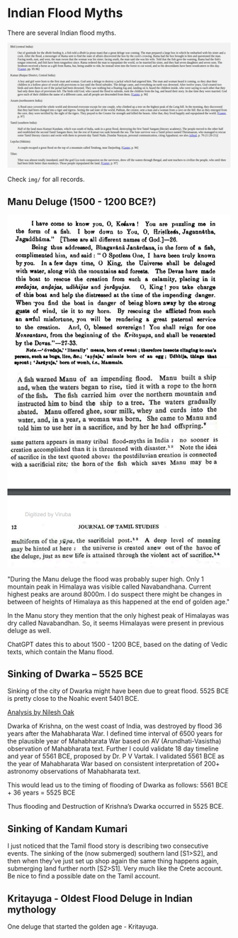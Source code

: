 # Indian Flood Myths

There are several Indian flood myths.

![alt](img/indiamyths.jpg "india myths")

Check `img/` for all records.

## Manu Deluge (1500 - 1200 BCE?)

![alt](img/manu.PNG "india myths")
![alt](img/manu2.PNG "india myths")
![alt](img/manu3.PNG "india myths")

"During the Manu deluge the flood was probably super high. Only 1 mountain peak in Himalaya was visible called Navabandhana. Current highest peaks are around 8000m. I do suspect there might be changes in between of heights of Himalaya as this happened at the end of golden age."

In the Manu story they mention that the only highest peak of Himalayas was dry called Navabandhan. So, it seems Himalayas were present in previous deluge as well.

ChatGPT dates this to about 1500 - 1200 BCE, based on the dating of Vedic texts, which contain the Manu flood.

## Sinking of Dwarka – 5525 BCE

Sinking of the city of Dwarka might have been due to great flood. 5525 BCE is pretty close to the Noahic event 5401 BCE. 

[Analysis by Nilesh Oak](https://nileshoak.wordpress.com/2014/01/06/flooding-destruction-of-dwarka-5525-bce)

Dwarka of Krishna, on the west coast of India, was destroyed by flood 36 years after the Mahabharata War. 
I defined time interval of 6500 years for the plausible year of Mahabharata War based on AV (Arundhati-Vasistha) observation of Mahabharata text. 
Further I could validate 18 day timeline and year of 5561 BCE, proposed by Dr. P V Vartak. 
I validated 5561 BCE as the year of Mahabharata War based on consistent interpretation of 200+ astronomy observations of Mahabharata text.

This would lead us to the timing of flooding of Dwarka as follows:
5561 BCE + 36 years = 5525 BCE

Thus flooding and Destruction of Krishna’s Dwarka occurred in 5525 BCE.

## Sinking of Kandam Kumari

I just noticed that the Tamil flood story is describing two consecutive events. The sinking of the (now submerged) southern land [S1>S2], and then when they’ve just set up shop again the same thing happens again, submerging land further north [S2>S1]. Very much like the Crete account. Be nice to find a possible date on the Tamil account.

## Kritayuga - Oldest Flood Deluge in Indian mythology

One deluge that started the golden age - Kritayuga.